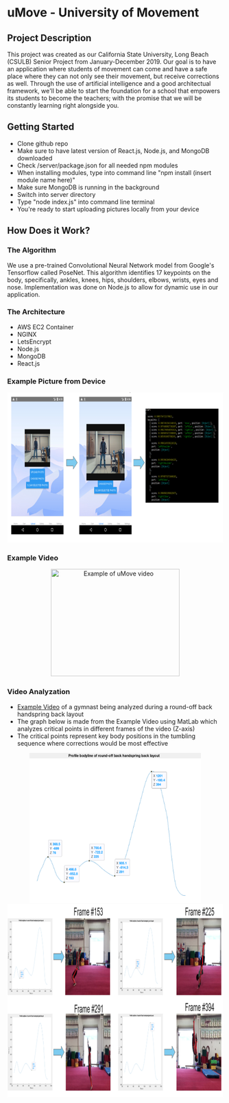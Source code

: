 # uMove - University of Movement
## Project Description
This project was created as our California State University, Long Beach (CSULB) Senior Project from January-December 2019. Our goal is to have an application where students of movement can come and have a safe place where they can not only see their movement, but receive corrections as well. Through the use of artificial intelligence and a good architectual framework, we'll be able to start the foundation for a school that empowers its students to become the teachers; with the promise that we will be constantly learning right alongside you. 

## Getting Started
* Clone github repo
* Make sure to have latest version of React.js, Node.js, and MongoDB downloaded
* Check /server/package.json for all needed npm modules
* When installing modules, type into command line "npm install (insert module name here)"
* Make sure MongoDB is running in the background
* Switch into server directory
* Type "node index.js" into command line terminal
* You're ready to start uploading pictures locally from your device

## How Does it Work?
### The Algorithm
We use a pre-trained Convolutional Neural Network model from Google's Tensorflow called PoseNet. This algorithm identifies 17 keypoints on the body, specifically, ankles, knees, hips, shoulders, elbows, wrists, eyes and nose. Implementation was done on Node.js to allow for dynamic use in our application.
### The Architecture
* AWS EC2 Container
* NGINX
* LetsEncrypt
* Node.js
* MongoDB
* React.js

### Example Picture from Device
<p align="center">
  <img src="https://github.com/ramos07/pose-estimation/blob/master/videos/Screen%20Shot%202020-03-30%20at%209.23.15%20AM.png" width="900" height="350" title="Example of photo from device">
</p>

### Example Video
<p align="center">
  <img src="https://github.com/ramos07/pose-estimation/blob/master/videos/final_5e26492f8d6e7d00164e69fe_535259%20(1).gif" width="300" height="250" title="Example of uMove video">
</p>

### Video Analyzation
* [Example Video](https://www.youtube.com/watch?v=kk0D3QOK8qk) of a gymnast being analyzed during a round-off back handspring back layout
* The graph below is made from the Example Video using MatLab which analyzes critical points in different frames of the video (Z-axis)
* The critical points represent key body positions in the tumbling sequence where corrections would be most effective

<p align="center">
  <img src="https://github.com/ramos07/pose-estimation/blob/master/videos/Screen%20Shot%202019-12-05%20at%2011.08.19%20AM.png" width="400" height="350" title="Example Graph">
  <img src="https://github.com/ramos07/pose-estimation/blob/master/videos/Screen%20Shot%202020-03-30%20at%209.18.55%20AM.png" width="800" height="450" title="Example of frames">
</p>


